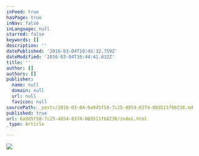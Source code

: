```yaml
---
inFeed: true
hasPage: true
inNav: false
inLanguage: null
starred: false
keywords: []
description: ''
datePublished: '2016-03-04T10:45:32.759Z'
dateModified: '2016-03-04T10:44:41.832Z'
title: ''
author: []
authors: []
publisher:
  name: null
  domain: null
  url: null
  favicon: null
sourcePath: _posts/2016-03-04-6a9d5f58-7c25-4854-8374-083511f66238.md
published: true
url: 6a9d5f58-7c25-4854-8374-083511f66238/index.html
_type: Article

---
```

![](https://the-grid-user-content.s3-us-west-2.amazonaws.com/896bce97-6101-4f21-942a-856f1309d9d1.jpg)